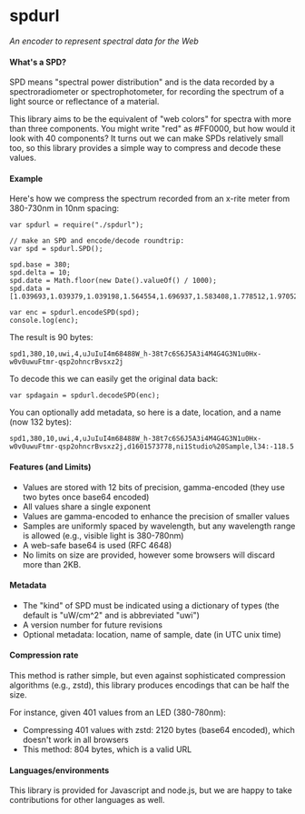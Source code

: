# spdurl

*An encoder to represent spectral data for the Web*

#### What's a SPD?

SPD means "spectral power distribution" and is the data recorded by a spectroradiometer or spectrophotometer, for recording the spectrum of a light source or reflectance of a material. 

This library aims to be the equivalent of "web colors" for spectra with more than three components. You might write "red" as #FF0000, but how would it look with 40 components? It turns out we can make SPDs relatively small too, so this library provides a simple way to compress and decode these values.

#### Example

Here's how we compress the spectrum recorded from an x-rite meter from 380-730nm in 10nm spacing:

```
var spdurl = require("./spdurl");

// make an SPD and encode/decode roundtrip:
var spd = spdurl.SPD();

spd.base = 380;
spd.delta = 10;
spd.date = Math.floor(new Date().valueOf() / 1000);
spd.data = [1.039693,1.039379,1.039198,1.564554,1.696937,1.583408,1.778512,1.970525,1.930359,1.800388,1.725509,1.659314,1.651000,1.587592,1.506774,1.541956,1.536947,1.536743,1.488346,1.409579,1.326508,1.219819,1.163692,1.117009,1.068008,1.037550,1.015638,0.944459,0.889883,0.855271,0.801936,0.759832,0.904105,1.111251,1.211360,1.453921];

var enc = spdurl.encodeSPD(spd);
console.log(enc);
```

The result is 90 bytes:

    spd1,380,10,uwi,4,uJuIuI4m68488W_h-38t7c6S6J5A3i4M4G4G3N1u0Hx-w0v0uwuFtmr-qsp2ohncrBvsxz2j

To decode this we can easily get the original data back:

```
var spdagain = spdurl.decodeSPD(enc);
```

You can optionally add metadata, so here is a date, location, and a name (now 132 bytes):

	spd1,380,10,uwi,4,uJuIuI4m68488W_h-38t7c6S6J5A3i4M4G4G3N1u0Hx-w0v0uwuFtmr-qsp2ohncrBvsxz2j,d1601573778,ni1Studio%20Sample,l34:-118.5

#### Features (and Limits)

* Values are stored with 12 bits of precision, gamma-encoded (they use two bytes once base64 encoded)
* All values share a single exponent
* Values are gamma-encoded to enhance the precision of smaller values
* Samples are uniformly spaced by wavelength, but any wavelength range is allowed (e.g., visible light is 380-780nm)
* A web-safe base64 is used (RFC 4648)
* No limits on size are provided, however some browsers will discard more than 2KB.

#### Metadata

* The "kind" of SPD must be indicated using a dictionary of types (the default is "uW/cm^2" and is abbreviated "uwi")
* A version number for future revisions
* Optional metadata: location, name of sample, date (in UTC unix time)

#### Compression rate

This method is rather simple, but even against sophisticated compression algorithms (e.g., zstd), this library produces encodings that can be half the size.

For instance, given 401 values from an LED (380-780nm):

* Compressing 401 values with zstd: 2120 bytes (base64 encoded), which doesn't work in all browsers
* This method: 804 bytes, which is a valid URL

#### Languages/environments

This library is provided for Javascript and node.js, but we are happy to take contributions for other languages as well.
